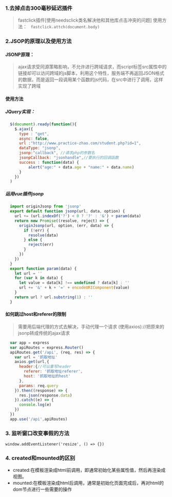 ### 1.去掉点击300毫秒延迟插件
> fastclick插件[使用needsclick类名解决他和其他库点击冲突的问题]
> 使用方法：
> ` fastclick.attch(document.body)`
### 2.JSOP的原理以及使用方法
#### JSONP原理：
> ajax请求受同源策略影响，不允许进行跨域请求，而script标签src属性中的链接却可以访问跨域的js脚本，利用这个特性，服务端不再返回JSON格式的数据，而是返回一段调用某个函数的js代码，在src中进行了调用，这样实现了跨域
#### 使用方法
##### JQuery实现：
```javascript
  $(document).ready(function(){
    $.ajax({
      type : "get",
      async: false,
      url :"http://www.practice-zhao.com/student.php?id=1",
      dataType: "jsonp",
      jsonp:"callback", //请求php的参数名
      jsonpCallback: "jsonhandle",//要执行的回调函数
      success : function(data) {
          alert("age:" + data.age + "name:" + data.name)
      }
    })
  )
```
##### 运用vue插件jsonp
``` javascript
  import originJsonp from 'jsonp'
  export default function jsonp(url, data, option) {
    url += (url.indexOf('?') < 0 ? '?' : '&') + param(data)
    return new Promise((resolve, reject) => {
      originJsonp(url, option, (err, data) => {
        if (!err) {
          resolve(data)
        } else {
          reject(err)
        }
      })
    })
  }
  export function param(data) {
    let url = ''
    for (var k in data) {
      let value = data[k] !== undefined ? data[k] : ''
      url += '&' + k + '=' + encodeURIComponent(value)
    }
    return url ? url.substring(1) : ''
  }
```
#### 如何跳过host和referer的限制
> 需要用后端代理的方式去解决，手动代理一个请求 (使用axios)://把原来的jsonp转成传统的ajax请求
``` javascript
  var app = express
  var apiRoutes = express.Router()
  apiRoutes.get('/api', (req, res) => {
    var url = '抓取地址'
    axios.get(url,{
      header:{//可以重写header
        referer: '抓取地址referer',
        host: '抓取地址的host'
      },
      params: req.query
    }).then((response) => {
      res.json(response.data)
    }).catch((e) => {
      console.log(e)
    })
  })
  app.use('/api',apiRoutes)
```
### 3. 监听窗口改变事假的方法
`window.addEventListener('resize', () => {})`

### 4. created和mounted的区别
- created:在模板渲染成html前调用，即通常初始化某些属性值，然后再渲染成视图。
- mounted:在模板渲染成html后调用，通常是初始化页面完成后，再对html的dom节点进行一些需要的操作
